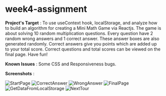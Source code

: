 # week4-assignment

**Project's Target** : To use useContext hook, localStorage, and analyze how to build an algorithm for creating a Mini Math Game via Reactjs. The game is about solving 10 random multiplication questions. Every question have 2 random wrong answers and 1 correct answer. These answer boxes are also generated randomly. Correct answers give you points which are added up to your total score. Correct questions and total scores can be viewed on the final page. Have fun!

**Known Issues** : Some CSS and Responsiveness bugs.

**Screenshots** :

![StartPage](https://user-images.githubusercontent.com/93548218/162594152-98530dc0-df99-4d26-8723-bca78f3dfd67.png)
![CorrectAnswer](https://user-images.githubusercontent.com/93548218/162594156-dbf7d6f4-dc65-40e6-b3ce-a696a1c8684f.png)
![WrongAnswer](https://user-images.githubusercontent.com/93548218/162594159-f261b368-d758-4029-a7e8-4ad22adf0bc5.png)
![FinalPage](https://user-images.githubusercontent.com/93548218/162594161-119085d7-d8d4-4d9a-84d5-2d5b490067d5.png)
![GetDataFromLocalStorage](https://user-images.githubusercontent.com/93548218/162594162-6575a13c-0e7d-4325-ad63-fe9a193cac34.png)
![NextTour](https://user-images.githubusercontent.com/93548218/162594163-5db791d9-e106-481f-ada5-0811e2ca9b1b.png)
